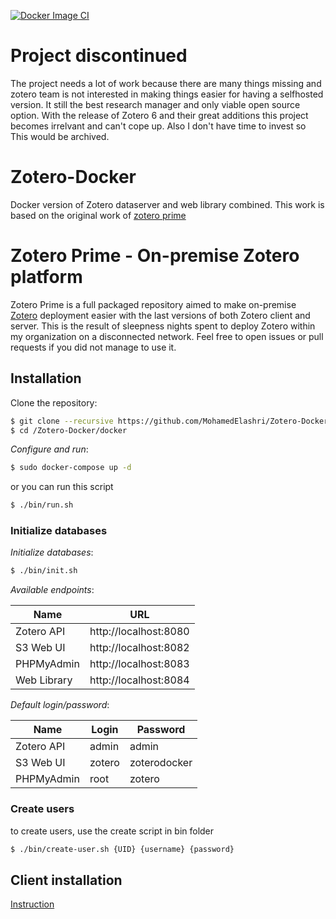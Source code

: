 [![Docker Image CI](https://github.com/MohamedElashri/Zotero-Docker/actions/workflows/docker-image.yml/badge.svg)](https://github.com/MohamedElashri/Zotero-Docker/actions/workflows/docker-image.yml)

# Project discontinued
The project needs a lot of work because there are many things missing and zotero team is not interested in making things easier for having a selfhosted version. It still the best research manager and only viable open source option. With the release of Zotero 6 and their great additions this project becomes irrelvant and can't cope up. Also I don't have time to invest so This would be archived. 

# Zotero-Docker
 Docker version of Zotero dataserver and web library combined. This work is based on the original work of [zotero prime](https://github.com/SamuelHassine/zotero-prime)

 # Zotero Prime - On-premise Zotero platform

Zotero Prime is a full packaged repository aimed to make on-premise [Zotero](https://www.zotero.org) deployment easier with the last versions of both Zotero client and server. This is the result of sleepness nights spent to deploy Zotero within my organization on a disconnected network. Feel free to open issues or pull requests if you did not manage to use it.


## Installation

Clone the repository:
```bash
$ git clone --recursive https://github.com/MohamedElashri/Zotero-Docker.git
$ cd /Zotero-Docker/docker
```
*Configure and run*:
```bash
$ sudo docker-compose up -d
```

or you can run this script 

```bash
$ ./bin/run.sh
```



### Initialize databases

*Initialize databases*:
```bash
$ ./bin/init.sh
```


*Available endpoints*:

| Name          | URL                                           |
| ------------- | --------------------------------------------- |
| Zotero API    | http://localhost:8080                         |
| S3 Web UI     | http://localhost:8082                         |
| PHPMyAdmin    | http://localhost:8083                         |
| Web Library   | http://localhost:8084

*Default login/password*:

| Name          | Login                    | Password           |
| ------------- | ------------------------ | ------------------ |
| Zotero API    | admin                    | admin              |
| S3 Web UI     | zotero                   | zoterodocker       |
| PHPMyAdmin    | root                     | zotero             |

### Create users 

to create users, use the create script in bin folder 

```bash
$ ./bin/create-user.sh {UID} {username} {password}
```


## Client installation

[Instruction](https://github.com/MohamedElashri/Zotero-Docker/blob/main/client/README.md)
